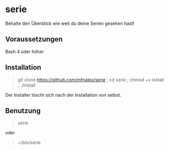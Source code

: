 # serie
Behalte den Überblick wie weit du deine Serien gesehen hast!

## Voraussetzungen
Bash 4 oder höher

## Installation
> git clone https://github.com/mfnalex/serie ; cd serie ; chmod +x install ; ./install

Der Installer löscht sich nach der Installation von selbst.

## Benutzung
> serie

oder

> ~/bin/serie
